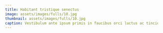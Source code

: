 ```yaml
---
title: Habitant tristique senectus
image: assets/images/fulls/10.jpg
thumbnail: assets/images/fulls/10.jpg
caption: Vestibulum ante ipsum primis in faucibus orci luctus ac tincidunt dolor.
---
```

